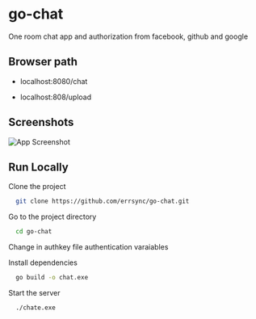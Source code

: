 
# go-chat

One room chat app and authorization from facebook, github and google


## Browser path

- localhost:8080/chat

- localhost:808/upload 


## Screenshots

![App Screenshot](https://photos.app.goo.gl/BnxjsXBsF9YW4XmKA)


## Run Locally

Clone the project

```bash
  git clone https://github.com/errsync/go-chat.git
```

Go to the project directory

```bash
  cd go-chat
```
Change in authkey file authentication varaiables

Install dependencies

```bash
  go build -o chat.exe
```

Start the server

```bash
  ./chate.exe
```

